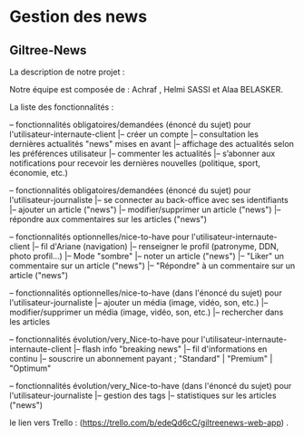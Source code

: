 # Gestion des news
## Giltree-News


La description de notre projet : 



Notre équipe est composée de : Achraf , Helmi SASSI et Alaa BELASKER.

La liste des fonctionnalités : 

– fonctionnalités obligatoires/demandées (énoncé du sujet) pour l'utilisateur-internaute-client
    |– créer un compte
    |– consultation les dernières actualités "news" mises en avant
    |– affichage des actualités selon les préférences utilisateur
    |– commenter les actualités
    |– s’abonner aux notifications pour recevoir les dernières nouvelles (politique, sport, économie, etc.)

– fonctionnalités obligatoires/demandées (énoncé du sujet) pour l'utilisateur-journaliste
    |– se connecter au back-office avec ses identifiants
    |– ajouter un article ("news")
    |– modifier/supprimer un article ("news")
    |– répondre aux commentaires sur les articles ("news")


– fonctionnalités optionnelles/nice-to-have pour l'utilisateur-internaute-client
    |– fil d'Ariane (navigation)
    |– renseigner le profil (patronyme, DDN, photo profil…)
    |– Mode "sombre"
    |– noter un article ("news")
    |– "Liker" un commentaire sur un article ("news")
    |– "Répondre" à un commentaire sur un article ("news")


– fonctionnalités optionnelles/nice-to-have (dans l'énoncé du sujet) pour l'utilisateur-journaliste
    |– ajouter un média (image, vidéo, son, etc.)
    |– modifier/supprimer un média (image, vidéo, son, etc.)
    |– rechercher dans les articles


– fonctionnalités évolution/very_Nice-to-have pour l'utilisateur-internaute-internaute-client
    |– flash info "breaking news"
    |– fil d'informations en continu
    |– souscrire un abonnement payant ; "Standard" | "Premium" | "Optimum"


– fonctionnalités évolution/very_Nice-to-have (dans l'énoncé du sujet) pour l'utilisateur-journaliste
    |– gestion des tags
    |– statistiques sur les articles ("news")



le lien vers Trello : (https://trello.com/b/edeQd6cC/giltreenews-web-app) .

